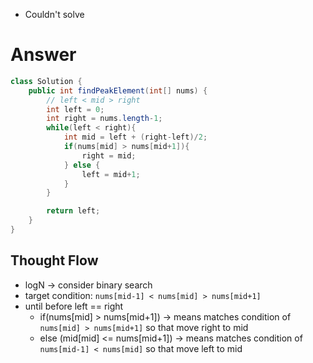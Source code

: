 - Couldn't solve

# Answer
```java
class Solution {
    public int findPeakElement(int[] nums) {
        // left < mid > right
        int left = 0;
        int right = nums.length-1;
        while(left < right){
            int mid = left + (right-left)/2;
            if(nums[mid] > nums[mid+1]){
                right = mid;
            } else {
                left = mid+1;
            }
        }

        return left;
    }
}
```

## Thought Flow
- logN -> consider binary search
- target condition: `nums[mid-1] < nums[mid] > nums[mid+1]`
- until before left == right
    - if(nums[mid] > nums[mid+1]) -> means matches condition of `nums[mid] > nums[mid+1]` so that move right to mid
    - else (mid[mid] <= nums[mid+1]) -> means matches condition of `nums[mid-1] < nums[mid]` so that move left to mid
